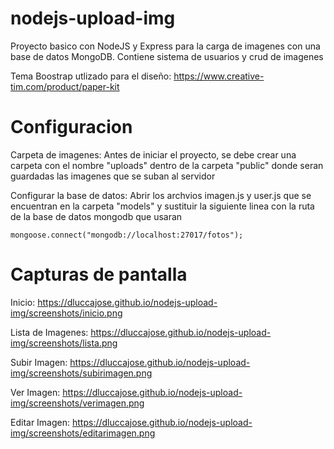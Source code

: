 # nodejs-upload-img
Proyecto basico con NodeJS y Express para la carga de imagenes con una base de datos MongoDB. Contiene sistema de usuarios y crud de imagenes

Tema Boostrap utlizado para el diseño: https://www.creative-tim.com/product/paper-kit

# Configuracion
Carpeta de imagenes: Antes de iniciar el proyecto, se debe crear una carpeta con el nombre "uploads" dentro de la carpeta "public" donde seran guardadas las imagenes que se suban al servidor

Configurar la base de datos: Abrir los archvios imagen.js y user.js que se encuentran en la carpeta "models" y sustituir la siguiente linea
con la ruta de la base de datos mongodb que usaran
```
mongoose.connect("mongodb://localhost:27017/fotos");
```

# Capturas de pantalla

Inicio: https://dluccajose.github.io/nodejs-upload-img/screenshots/inicio.png

Lista de Imagenes: https://dluccajose.github.io/nodejs-upload-img/screenshots/lista.png

Subir Imagen: https://dluccajose.github.io/nodejs-upload-img/screenshots/subirimagen.png

Ver Imagen: https://dluccajose.github.io/nodejs-upload-img/screenshots/verimagen.png

Editar Imagen: https://dluccajose.github.io/nodejs-upload-img/screenshots/editarimagen.png
